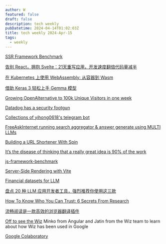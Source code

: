 ```yaml
---
author: W
featured: false
draft: false
description: tech weekly
pubDatetime: 2024-04-14T01:02:03Z
title: tech weekly 2024-Apr-15
tags:
  - weekly
---
```


[SSR Framework Benchmark](https://github.com/eknkc/ssr-benchmark)

[告别 React，拥抱 Svelte：21天重写应用，开发速度翻倍代码量减半](https://mp.weixin.qq.com/s/jpQZdUWAYYKBRIabaamkbQ?utm_source=pocket_saves)

[在 Kubernetes 上使用 WebAssembly: 从容器到 Wasm](https://mp.weixin.qq.com/s/MbTRStn8ETB9GygWETy3Ng?utm_source=pocket_reader)

[借助 Keras 3 轻松上手 Gemma 模型](https://mp.weixin.qq.com/s/cHpjJf7eFeeb0skMnLB3UA?utm_source=pocket_reader)

[Growing OpenAlternative to 100k Unique Visitors in one week](https://kulpinski.dev/posts/openalternative-launch/?utm_source=pocket_reader)

[Datadog has a security footgun](https://sheriffcranky.substack.com/p/datadog-has-a-security-footgun?utm_source=pocket_reader)

[Collections of yihong0618's telegram bot](https://github.com/yihong0618/tg_bot_collections)

[FreeAskInternet running search aggregator & answer generate using MULTI LLMs](https://github.com/nashsu/FreeAskInternet?s=09&utm_source=pocket_reader)

[Building a URL Shortener With Spin](https://developer.fermyon.com/spin/v2/url-shortener-tutorial)

[It’s the disease of thinking that a really great idea is 90% of the work](https://signalvnoise.com/posts/3497-you-know-one-of-the-things-that-really-hurt?utm_source=pocket_reader)

[js-framework-benchmark](https://krausest.github.io/js-framework-benchmark/current.html?utm_source=pocket_saves)

[Server-Side Rendering with Vite](https://vitejs.dev/guide/ssr?utm_source=pocket_saves)

[Financial datasets for LLM](https://github.com/virattt/financial-datasets?utm_source=pocket_reader)

[盘点 20 种 LLM 应用开发者工具，强烈推荐你使用这三款](https://mp.weixin.qq.com/s/uSFZu7GR943vsecMxr0sdQ?utm_source=pocket_reader)

[How To Know Who You Can Trust: 6 Secrets From Research](https://bakadesuyo.com/2024/03/trust/?utm_source=pocket_reader)

[流畅阅读是一款高效的浏览器翻译插件](https://github.com/Bistutu/FluentRead?s=09&utm_source=pocket_saves)

[Off to see the Wiz](https://changelog.com/jsparty/318?utm_source=pocket_reader) Minko from Angular and Jatin from the Wiz team to learn about how Wiz has been used in Google

[Google Colaboratory](https://colab.google/)

[]()

[]()

[]()

[]()
